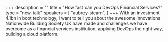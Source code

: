 +++
description = ""
title = "How fast can you DevOps Financial Services?"
type = "new-talk"
speakers = [
        "aubrey-stearn",
]
+++
With an investment 4.1bn in boot technology, I want to tell you about the awesome innovations Nationwide Building Society UK have made and challenges we have overcome as a financial services institution, applying DevOps the right way, building a cloud platform.